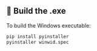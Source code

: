## 🔧 Build the .exe

To build the Windows executable:

```bash
pip install pyinstaller
pyinstaller winwid.spec
